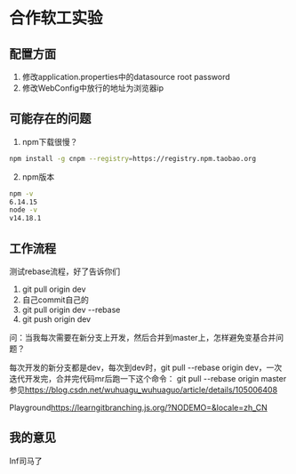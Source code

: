 # 合作软工实验

## 配置方面

1. 修改application.properties中的datasource root password
2. 修改WebConfig中放行的地址为浏览器ip

## 可能存在的问题

1. npm下载很慢？

```bash
npm install -g cnpm --registry=https://registry.npm.taobao.org
```

2. npm版本

```bash
npm -v
6.14.15
node -v
v14.18.1
```

## 工作流程
测试rebase流程，好了告诉你们

1. git pull origin dev 
2. 自己commit自己的
3. git pull origin dev --rebase
4. git push origin dev


问：当我每次需要在新分支上开发，然后合并到master上，怎样避免变基合并问题？

每次开发的新分支都是dev，每次到dev时，git pull --rebase origin dev，一次迭代开发完，合并完代码mr后跑一下这个命令： git pull --rebase origin master
参见<https://blog.csdn.net/wuhuagu_wuhuaguo/article/details/105006408>

Playground<https://learngitbranching.js.org/?NODEMO=&locale=zh_CN>
## 我的意见

Inf司马了
